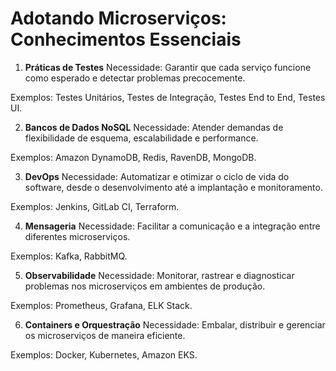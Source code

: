 # Adotando Microserviços: Conhecimentos Essenciais
1. **Práticas de Testes**
Necessidade: Garantir que cada serviço funcione como esperado e detectar problemas precocemente.

Exemplos: Testes Unitários, Testes de Integração, Testes End to End, Testes UI.

2. **Bancos de Dados NoSQL**
Necessidade: Atender demandas de flexibilidade de esquema, escalabilidade e performance.

Exemplos: Amazon DynamoDB, Redis, RavenDB, MongoDB.

3. **DevOps**
Necessidade: Automatizar e otimizar o ciclo de vida do software, desde o desenvolvimento até a implantação e monitoramento.

Exemplos: Jenkins, GitLab CI, Terraform.

4. **Mensageria**
Necessidade: Facilitar a comunicação e a integração entre diferentes microserviços.

Exemplos: Kafka, RabbitMQ.

5. **Observabilidade**
Necessidade: Monitorar, rastrear e diagnosticar problemas nos microserviços em ambientes de produção.

Exemplos: Prometheus, Grafana, ELK Stack.

6. **Containers e Orquestração**
Necessidade: Embalar, distribuir e gerenciar os microserviços de maneira eficiente.

Exemplos: Docker, Kubernetes, Amazon EKS.